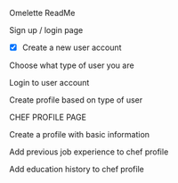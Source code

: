 Omelette ReadMe


Sign up / login page

- [x] Create a new user account

Choose what type of user you are

Login to user account

Create profile based on type of user



CHEF PROFILE PAGE

Create a profile with basic information

Add previous job experience to chef profile

Add education history to chef profile

